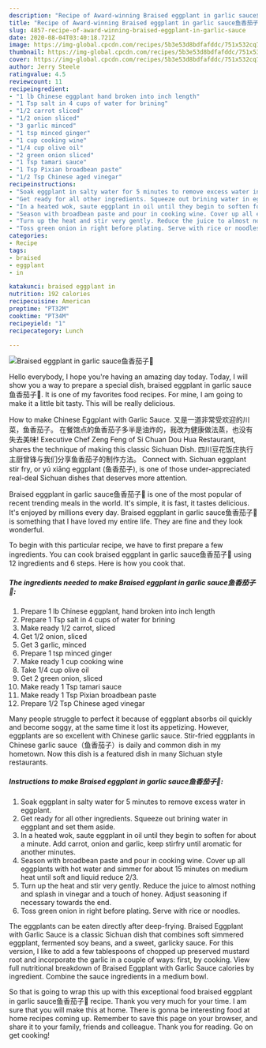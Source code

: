 ```yaml
---
description: "Recipe of Award-winning Braised eggplant in garlic sauce鱼香茄子🍆"
title: "Recipe of Award-winning Braised eggplant in garlic sauce鱼香茄子🍆"
slug: 4857-recipe-of-award-winning-braised-eggplant-in-garlic-sauce
date: 2020-08-04T03:40:18.721Z
image: https://img-global.cpcdn.com/recipes/5b3e53d8bdfafddc/751x532cq70/braised-eggplant-in-garlic-sauce鱼香茄子🍆-recipe-main-photo.jpg
thumbnail: https://img-global.cpcdn.com/recipes/5b3e53d8bdfafddc/751x532cq70/braised-eggplant-in-garlic-sauce鱼香茄子🍆-recipe-main-photo.jpg
cover: https://img-global.cpcdn.com/recipes/5b3e53d8bdfafddc/751x532cq70/braised-eggplant-in-garlic-sauce鱼香茄子🍆-recipe-main-photo.jpg
author: Jerry Steele
ratingvalue: 4.5
reviewcount: 11
recipeingredient:
- "1 lb Chinese eggplant hand broken into inch length"
- "1 Tsp salt in 4 cups of water for brining"
- "1/2 carrot sliced"
- "1/2 onion sliced"
- "3 garlic minced"
- "1 tsp minced ginger"
- "1 cup cooking wine"
- "1/4 cup olive oil"
- "2 green onion sliced"
- "1 Tsp tamari sauce"
- "1 Tsp Pixian broadbean paste"
- "1/2 Tsp Chinese aged vinegar"
recipeinstructions:
- "Soak eggplant in salty water for 5 minutes to remove excess water in eggplant."
- "Get ready for all other ingredients. Squeeze out brining water in eggplant and set them aside."
- "In a heated wok, saute eggplant in oil until they begin to soften for about a minute. Add carrot, onion and garlic, keep stirfry until aromatic for another minutes."
- "Season with broadbean paste and pour in cooking wine. Cover up all eggplants with hot water and simmer for about 15 minutes on medium heat until soft and liquid reduce 2/3."
- "Turn up the heat and stir very gently. Reduce the juice to almost nothing and splash in vinegar and a touch of honey. Adjust seasoning if necessary towards the end."
- "Toss green onion in right before plating. Serve with rice or noodles."
categories:
- Recipe
tags:
- braised
- eggplant
- in

katakunci: braised eggplant in 
nutrition: 192 calories
recipecuisine: American
preptime: "PT32M"
cooktime: "PT34M"
recipeyield: "1"
recipecategory: Lunch

---
```



![Braised eggplant in garlic sauce鱼香茄子🍆](https://img-global.cpcdn.com/recipes/5b3e53d8bdfafddc/751x532cq70/braised-eggplant-in-garlic-sauce鱼香茄子🍆-recipe-main-photo.jpg)

Hello everybody, I hope you're having an amazing day today. Today, I will show you a way to prepare a special dish, braised eggplant in garlic sauce鱼香茄子🍆. It is one of my favorites food recipes. For mine, I am going to make it a little bit tasty. This will be really delicious.

How to make Chinese Eggplant with Garlic Sauce. 又是一道非常受欢迎的川菜，鱼香茄子。 在餐馆点的鱼香茄子多半是油炸的，我改为健康做法蒸，也没有失去美味! Executive Chef Zeng Feng of Si Chuan Dou Hua Restaurant, shares the technique of making this classic Sichuan Dish. 四川豆花饭庄执行主厨曾锋与我们分享鱼香茄子的制作方法。 Connect with. Sichuan eggplant stir fry, or yú xiāng eggplant (鱼香茄子), is one of those under-appreciated real-deal Sichuan dishes that deserves more attention.

Braised eggplant in garlic sauce鱼香茄子🍆 is one of the most popular of recent trending meals in the world. It's simple, it is fast, it tastes delicious. It's enjoyed by millions every day. Braised eggplant in garlic sauce鱼香茄子🍆 is something that I have loved my entire life. They are fine and they look wonderful.


To begin with this particular recipe, we have to first prepare a few ingredients. You can cook braised eggplant in garlic sauce鱼香茄子🍆 using 12 ingredients and 6 steps. Here is how you cook that.

<!--inarticleads1-->

##### The ingredients needed to make Braised eggplant in garlic sauce鱼香茄子🍆:

1. Prepare 1 lb Chinese eggplant, hand broken into inch length
1. Prepare 1 Tsp salt in 4 cups of water for brining
1. Make ready 1/2 carrot, sliced
1. Get 1/2 onion, sliced
1. Get 3 garlic, minced
1. Prepare 1 tsp minced ginger
1. Make ready 1 cup cooking wine
1. Take 1/4 cup olive oil
1. Get 2 green onion, sliced
1. Make ready 1 Tsp tamari sauce
1. Make ready 1 Tsp Pixian broadbean paste
1. Prepare 1/2 Tsp Chinese aged vinegar


Many people struggle to perfect it because of eggplant absorbs oil quickly and become soggy, at the same time it lost its appetizing. However, eggplants are so excellent with Chinese garlic sauce. Stir-fried eggplants in Chinese garlic sauce（鱼香茄子）is daily and common dish in my hometown. Now this dish is a featured dish in many Sichuan style restaurants. 

<!--inarticleads2-->

##### Instructions to make Braised eggplant in garlic sauce鱼香茄子🍆:

1. Soak eggplant in salty water for 5 minutes to remove excess water in eggplant.
1. Get ready for all other ingredients. Squeeze out brining water in eggplant and set them aside.
1. In a heated wok, saute eggplant in oil until they begin to soften for about a minute. Add carrot, onion and garlic, keep stirfry until aromatic for another minutes.
1. Season with broadbean paste and pour in cooking wine. Cover up all eggplants with hot water and simmer for about 15 minutes on medium heat until soft and liquid reduce 2/3.
1. Turn up the heat and stir very gently. Reduce the juice to almost nothing and splash in vinegar and a touch of honey. Adjust seasoning if necessary towards the end.
1. Toss green onion in right before plating. Serve with rice or noodles.


The eggplants can be eaten directly after deep-frying. Braised Eggplant with Garlic Sauce is a classic Sichuan dish that combines soft simmered eggplant, fermented soy beans, and a sweet, garlicky sauce. For this version, I like to add a few tablespoons of chopped up preserved mustard root and incorporate the garlic in a couple of ways: first, by cooking. View full nutritional breakdown of Braised Eggplant with Garlic Sauce calories by ingredient. Combine the sauce ingredients in a medium bowl. 

So that is going to wrap this up with this exceptional food braised eggplant in garlic sauce鱼香茄子🍆 recipe. Thank you very much for your time. I am sure that you will make this at home. There is gonna be interesting food at home recipes coming up. Remember to save this page on your browser, and share it to your family, friends and colleague. Thank you for reading. Go on get cooking!
